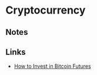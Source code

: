 # Cryptocurrency

## Notes

## Links

- [How to Invest in Bitcoin Futures](https://www.investopedia.com/articles/investing/012215/how-invest-bitcoin-exchange-futures.asp)
